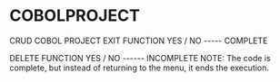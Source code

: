 # COBOLPROJECT
CRUD COBOL PROJECT
EXIT FUNCTION YES / NO ----- COMPLETE






DELETE FUNCTION YES / NO ------ INCOMPLETE  NOTE: The code is complete, but instead of returning to the menu, 
it ends the execution.
